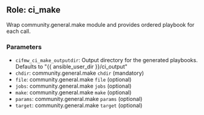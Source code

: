 ## Role: ci_make
Wrap community.general.make module and provides ordered playbook for each
call.

### Parameters
* `cifmw_ci_make_outputdir`: Output directory for the generated playbooks. Defaults
to "{{ ansible_user_dir }}/ci_output"
* `chdir`: community.general.make `chdir` (mandatory)
* `file`: community.general.make `file` (optional)
* `jobs`: community.general.make `jobs` (optional)
* `make`: community.general.make `make` (optional)
* `params`: community.general.make `params` (optional)
* `target`: community.general.make `target` (optional)
